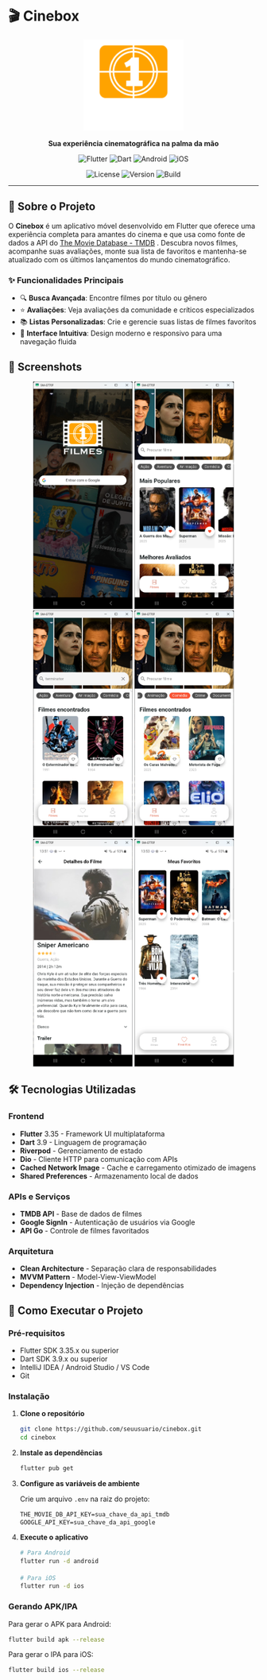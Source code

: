 # 🎬 Cinebox

<div align="center">
  <img src="assets/images/logo.png" alt="Cinebox Logo" width="200"/>

<p align="center">
    <strong>Sua experiência cinematográfica na palma da mão</strong>
  </p>

<p align="center">
    <img alt="Flutter" src="https://img.shields.io/badge/Flutter-%2302569B.svg?style=for-the-badge&logo=Flutter&logoColor=white"/>
    <img alt="Dart" src="https://img.shields.io/badge/dart-%230175C2.svg?style=for-the-badge&logo=dart&logoColor=white"/>
    <img alt="Android" src="https://img.shields.io/badge/Android-3DDC84?style=for-the-badge&logo=android&logoColor=white"/>
    <img alt="iOS" src="https://img.shields.io/badge/iOS-000000?style=for-the-badge&logo=ios&logoColor=white"/>
  </p>

<p align="center">
    <img alt="License" src="https://img.shields.io/badge/license-MIT-blue.svg"/>
    <img alt="Version" src="https://img.shields.io/badge/version-1.0.0-green.svg"/>
    <img alt="Build" src="https://img.shields.io/badge/build-passing-brightgreen.svg"/>
  </p>
</div>

---

## 📖 Sobre o Projeto

O **Cinebox** é um aplicativo móvel desenvolvido em Flutter que oferece uma experiência completa para amantes
do cinema e que usa como fonte de dados a API do [The Movie Database - TMDB](https://www.themoviedb.org/) .
Descubra novos
filmes, acompanhe suas avaliações, monte sua lista de favoritos e mantenha-se
atualizado com os últimos lançamentos do mundo cinematográfico.

### ✨ Funcionalidades Principais

- 🔍 **Busca Avançada**: Encontre filmes por título ou gênero
- ⭐ **Avaliações**: Veja avaliações da comunidade e críticos especializados
- 📚 **Listas Personalizadas**: Crie e gerencie suas listas de filmes favoritos
- 📱 **Interface Intuitiva**: Design moderno e responsivo para uma navegação fluida

## 📱 Screenshots

<div align="center">
  <img src=".github/screenshots/login.png" width="200" alt="Login"/>
  <img src=".github/screenshots/home.png" width="200" alt="Tela Inicial"/>
  <img src=".github/screenshots/search.png" width="200" alt="Busca"/>
  <img src=".github/screenshots/search-by-genre.png" width="200" alt="Busca por Gênero"/>
  <img src=".github/screenshots/detail.png" width="200" alt="Detalhes do Filme"/>
  <img src=".github/screenshots/favorites.png" width="200" alt="Filmes Favoritos"/>
</div>

## 🛠️ Tecnologias Utilizadas

### Frontend

- **Flutter** 3.35 - Framework UI multiplataforma
- **Dart** 3.9 - Linguagem de programação
- **Riverpod** - Gerenciamento de estado
- **Dio** - Cliente HTTP para comunicação com APIs
- **Cached Network Image** - Cache e carregamento otimizado de imagens
- **Shared Preferences** - Armazenamento local de dados

### APIs e Serviços

- **TMDB API** - Base de dados de filmes
- **Google SignIn** - Autenticação de usuários via Google
- **API Go** - Controle de filmes favoritados

### Arquitetura

- **Clean Architecture** - Separação clara de responsabilidades
- **MVVM Pattern** - Model-View-ViewModel
- **Dependency Injection** - Injeção de dependências

## 🚀 Como Executar o Projeto

### Pré-requisitos

- Flutter SDK 3.35.x ou superior
- Dart SDK 3.9.x ou superior
- IntelliJ IDEA / Android Studio / VS Code
- Git

### Instalação

1. **Clone o repositório**

   ```bash
   git clone https://github.com/seuusuario/cinebox.git
   cd cinebox
   ```
2. **Instale as dependências**

   ```bash
   flutter pub get
   ```
3. **Configure as variáveis de ambiente**

   Crie um arquivo `.env` na raiz do projeto:

   ```env
   THE_MOVIE_DB_API_KEY=sua_chave_da_api_tmdb
   GOOGLE_API_KEY=sua_chave_da_api_google
   ```
4. **Execute o aplicativo**

   ```bash
   # Para Android
   flutter run -d android

   # Para iOS
   flutter run -d ios
   ```

### Gerando APK/IPA

Para gerar o APK para Android:

```bash
flutter build apk --release
```

Para gerar o IPA para iOS:

```bash
flutter build ios --release
``` 


